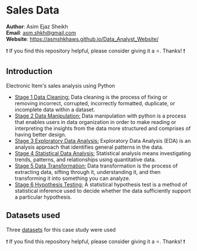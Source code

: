 # Sales Data

**Author**: Asim Ejaz Sheikh <br />
**Email**: asm.shkh@gmail.com <br />
**Website**: https://asmshkhaws.github.io/Data_Analyst_Website/ <br />

:exclamation: If you find this repository helpful, please consider giving it a :star:. Thanks! :exclamation:

## Introduction
Electronic Item's sales analysis using Python

* [Stage 1 Data Cleaning:](.md)
  Data cleaning is the process of fixing or removing incorrect, corrupted, incorrectly formatted, duplicate, or incomplete data within a dataset.
* [Stage 2 Data Manipulation:](.md)
  Data manipulation with python is a process that enables users in data organization in order to make reading or interpreting the insights from the data more structured and comprises of having better design.
* [Stage 3 Exploratory Data Analysis:](.md)
  Exploratory Data Analysis (EDA) is an analysis approach that identifies general patterns in the data.
* [Stage 4 Statistical Data Analysis:](.md)
  Statistical analysis means investigating trends, patterns, and relationships using quantitative data.
* [Stage 5 Data Transformation:](.md)
  Data transformation is the process of extracting data, sifting through it, understanding it, and then transforming it into something you can analyze.
* [Stage 6 Hypothesis Testing:](.md)
  A statistical hypothesis test is a method of statistical inference used to decide whether the data sufficiently support a particular hypothesis.

## Datasets used
Three [datasets](Dataset) for this case study were used


:exclamation: If you find this repository helpful, please consider giving it a :star:. Thanks! :exclamation:
